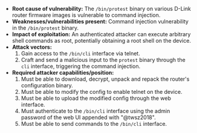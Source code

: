 - **Root cause of vulnerability:** The `/bin/protest` binary on various D-Link router firmware images is vulnerable to command injection.
- **Weaknesses/vulnerabilities present:** Command injection vulnerability in the `/bin/protest` binary.
- **Impact of exploitation:** An authenticated attacker can execute arbitrary shell commands as root, potentially obtaining a root shell on the device.
- **Attack vectors:**
    1.  Gain access to the `/bin/cli` interface via telnet.
    2.  Craft and send a malicious input to the `protest` binary through the `cli` interface, triggering the command injection.
- **Required attacker capabilities/position:**
    1.  Must be able to download, decrypt, unpack and repack the router's configuration binary.
    2. Must be able to modify the config to enable telnet on the device.
    3. Must be able to upload the modified config through the web interface.
    4. Must authenticate to the `/bin/cli` interface using the admin password of the web UI appended with "@twsz2018".
    5.  Must be able to send commands to the `/bin/cli` interface.